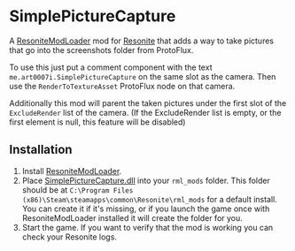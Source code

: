 # SimplePictureCapture

A [ResoniteModLoader](https://github.com/resonite-modding-group/ResoniteModLoader) mod for [Resonite](https://resonite.com/) that adds a way to take pictures that go into the screenshots folder from ProtoFlux.

To use this just put a comment component with the text `me.art0007i.SimplePictureCapture` on the same slot as the camera. Then use the `RenderToTextureAsset` ProtoFlux node on that camera.

Additionally this mod will parent the taken pictures under the first slot of the `ExcludeRender` list of the camera. (If the ExcludeRender list is empty, or the first element is null, this feature will be disabled)

## Installation
1. Install [ResoniteModLoader](https://github.com/resonite-modding-group/ResoniteModLoader).
1. Place [SimplePictureCapture.dll](https://github.com/art0007i/SimplePictureCapture/releases/latest/download/SimplePictureCapture.dll) into your `rml_mods` folder. This folder should be at `C:\Program Files (x86)\Steam\steamapps\common\Resonite\rml_mods` for a default install. You can create it if it's missing, or if you launch the game once with ResoniteModLoader installed it will create the folder for you.
1. Start the game. If you want to verify that the mod is working you can check your Resonite logs.
